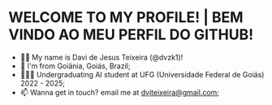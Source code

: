# WELCOME TO MY PROFILE! | BEM VINDO AO MEU PERFIL DO GITHUB!

- 🙋‍♂️ My name is Davi de Jesus Teixeira (@dvzk1)!
- 📌 I'm from Goiânia, Goiás, Brazil;
- 👨🏻‍🏫 Undergraduating AI student at UFG (Universidade Federal de Goiás) 2022 - 2025;
- 📫 Wanna get in touch? email me at dvjteixeira@gmail.com;

